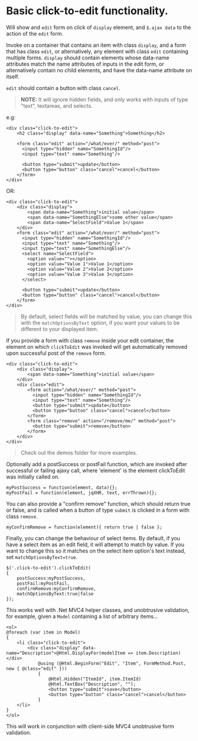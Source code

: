 # Basic click-to-edit functionality. #

Will show and `edit` form on click of `display` element, and `$.ajax data` to the action of the `edit` form.

Invoke on a container that contains an item with class `display`, and a form that has class `edit`, 
or alternatively, any element with class `edit` containing multiple forms.
`display` should contain elements whose data-name attributes match the name attributes of inputs in the edit form,
or alternatively contain no child elements, and have the data-name attribute on itself.

`edit` should contain a button with class `cancel`.


> **NOTE:** It will ignore hidden fields, and only works with inputs of type "text", textareas, and selects.

e.g:

	<div class="click-to-edit">
	    <h2 class="display" data-name="Something">Something</h2>
	
	    <form class="edit" action="/what/ever/" method="post">
	      <input type="hidden" name="SomethingId"/>
	      <input type="text" name="Something"/>
	
	      <button type="submit">update</button>
	      <button type="button" class="cancel">cancel</button>
	    </form>
	</div>

OR:

	<div class="click-to-edit">
	    <div class="display">
	      	<span data-name="Something">initial value</span>
	      	<span data-name="SomethingElse">some other value</span>
			<span data-name="SelectField">Value 1</span>
	    </div>
	    <form class="edit" action="/what/ever/" method="post">
	      <input type="hidden" name="SomethingId"/>
	      <input type="text" name="Something"/>
	      <input type="text" name="SomethingElse"/>
		  <select name="SelectField">
			<option value=""></option>
			<option value="Value 1">Value 1</option>
			<option value="Value 2">Value 2</option>
			<option value="Value 3">Value 3</option>
		  </select>
	
	      <button type="submit">update</button>
	      <button type="button" class="cancel">cancel</button>
	    </form>
	</div>

>By default, select fields will be matched by value, you can change this with the `matchOptionsByText` option, if you want your values to be different to your displayed item.

If you provide a form with class `remove` inside your edit container, the element on which `clickToEdit` was invoked will get automatically removed upon successful post of the `remove` form.

	<div class="click-to-edit">
	    <div class="display">
	      	<span data-name="Something">initial value</span>
	    </div>
		<div class="edit">
		    <form action="/what/ever/" method="post">
		      <input type="hidden" name="SomethingId"/>
		      <input type="text" name="Something"/>
		      <button type="submit">update</button>
		      <button type="button" class="cancel">cancel</button>
		    </form>
			<form class="remove" action="/remove/me/" method="post">
		      <button type="submit">remove</button>
		    </form>
		</div>
	</div>

> Check out the demos folder for more examples.

Optionally add a postSuccess or postFail function, which are invoked after successful or failing ajaxy call,
where 'element' is the element clickToEdit was initially called on.

    myPostSuccess = function(element, data){};
    myPostFail = function(element, jqXHR, text, errThrown){};

You can also provide a "confirm remove" function, which should return true or false, and is called when a button of type `submit` is clicked in a form with class `remove`.

    myConfirmRemove = function(element){ return true | false };

Finally, you can change the behaviour of select items. By default, if you have a select item as an edit field, it will attempt to match by value. If you want to change this so it matches on the select item option's text instead, set `matchOptionsByText=true`.

    $('.click-to-edit').clickToEdit(
	{
		postSuccess:myPostSuccess, 
		postFail:myPostFail, 
		confirmRemove:myConfirmRemove, 
		matchOptionsByText:true|false
	});


This works well with .Net MVC4 helper classes, and unobtrusive validation, for example, given a `Model` containing a list of arbitrary items...

	<ol>
    @foreach (var item in Model)
    {
        <li class="click-to-edit">
            <div class="display" data-name="Description">@Html.DisplayFor(modelItem => item.Description)</div>
                @using (@Html.BeginForm("Edit", "Item", FormMethod.Post, new { @class="edit" }))
                { 
                    @Html.Hidden("ItemId", item.ItemId)
                    @Html.TextBox("Description", "");
                    <button type="submit">save</button>
					<button type="button" class="cancel">cancel</button>
                }
        </li>
    }
	</ol>

This will work in conjunction with client-side MVC4 unobtrusive form validation.